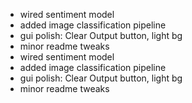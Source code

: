 - wired sentiment model
- added image classification pipeline
- gui polish: Clear Output button, light bg
- minor readme tweaks
- wired sentiment model
- added image classification pipeline
- gui polish: Clear Output button, light bg
- minor readme tweaks
